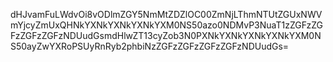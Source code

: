 dHJvamFuLWdvOi8vODlmZGY5NmMtZDZlOC00ZmNjLThmNTUtZGUxNWVmYjcyZmUxQHNkYXNkYXNkYXNkYXM0NS50azo0NDMvP3NuaT1zZGFzZGFzZGFzZGFzNDUudGsmdHlwZT13cyZob3N0PXNkYXNkYXNkYXNkYXM0NS50ayZwYXRoPSUyRnRyb2phbiNzZGFzZGFzZGFzZGFzNDUudGs=
